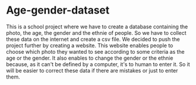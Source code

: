 # Age-gender-dataset

This is a school project where we have to create a database containing the photo, the age, the gender and the ethnie of people.
So we have to collect these data on the internet and create a csv file.
We decided to push the project further by creating a website. This website enables people to choose which photo they wanted to see according to some criteria as the age or the gender. It also enables to change the gender or the ethnie because, as it can't be defined by a computer, it's to human to enter it. So it will be easier to correct these data if there are mistakes or just to enter them.
